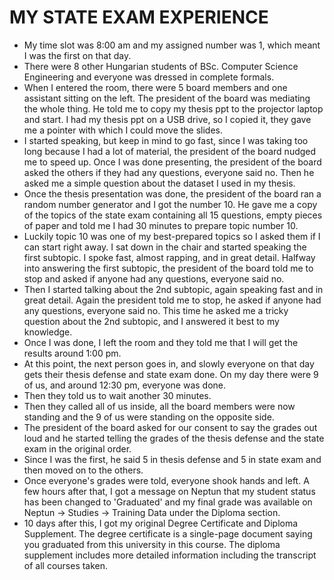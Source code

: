 # MY STATE EXAM EXPERIENCE

-   My time slot was 8:00 am and my assigned number was 1, which meant I was the first on that day.
-   There were 8 other Hungarian students of BSc. Computer Science Engineering and everyone was dressed in complete formals.
-   When I entered the room, there were 5 board members and one assistant sitting on the left. The president of the board was mediating the whole thing. He told me to copy my thesis ppt to the projector laptop and start. I had my thesis ppt on a USB drive, so I copied it, they gave me a pointer with which I could move the slides.
-   I started speaking, but keep in mind to go fast, since I was taking too long because I had a lot of material, the president of the board nudged me to speed up. Once I was done presenting, the president of the board asked the others if they had any questions, everyone said no. Then he asked me a simple question about the dataset I used in my thesis.
-   Once the thesis presentation was done, the president of the board ran a random number generator and I got the number 10. He gave me a copy of the topics of the state exam containing all 15 questions, empty pieces of paper and told me I had 30 minutes to prepare topic number 10.
-   Luckily topic 10 was one of my best-prepared topics so I asked them if I can start right away. I sat down in the chair and started speaking the first subtopic. I spoke fast, almost rapping, and in great detail. Halfway into answering the first subtopic, the president of the board told me to stop and asked if anyone had any questions, everyone said no.
-   Then I started talking about the 2nd subtopic, again speaking fast and in great detail. Again the president told me to stop, he asked if anyone had any questions, everyone said no. This time he asked me a tricky question about the 2nd subtopic, and I answered it best to my knowledge.
-   Once I was done, I left the room and they told me that I will get the results around 1:00 pm.
-   At this point, the next person goes in, and slowly everyone on that day gets their thesis defense and state exam done. On my day there were 9 of us, and around 12:30 pm, everyone was done.
-   Then they told us to wait another 30 minutes.
-   Then they called all of us inside, all the board members were now standing and the 9 of us were standing on the opposite side.
-   The president of the board asked for our consent to say the grades out loud and he started telling the grades of the thesis defense and the state exam in the original order.
-   Since I was the first, he said 5 in thesis defense and 5 in state exam and then moved on to the others.
-   Once everyone's grades were told, everyone shook hands and left. A few hours after that, I got a message on Neptun that my student status has been changed to 'Graduated' and my final grade was available on Neptun -> Studies -> Training Data under the Diploma section.
-   10 days after this, I got my original Degree Certificate and Diploma Supplement. The degree certificate is a single-page document saying you graduated from this university in this course. The diploma supplement includes more detailed information including the transcript of all courses taken.
